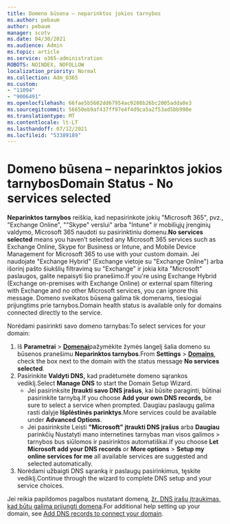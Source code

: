 ```yaml
---
title: Domeno būsena – neparinktos jokios tarnybos
ms.author: pebaum
author: pebaum
manager: scotv
ms.date: 04/30/2021
ms.audience: Admin
ms.topic: article
ms.service: o365-administration
ROBOTS: NOINDEX, NOFOLLOW
localization_priority: Normal
ms.collection: Adm_O365
ms.custom:
- "11094"
- "9006491"
ms.openlocfilehash: 66fae5b5602dd67954ac9208b26bc2005adda0e3
ms.sourcegitcommit: 56650eb9af437ff97e4f4d9ca5a2f53ad5bb990e
ms.translationtype: MT
ms.contentlocale: lt-LT
ms.lasthandoff: 07/12/2021
ms.locfileid: "53389189"
---
```

# <a name="domain-status---no-services-selected"></a><span data-ttu-id="8eae8-102">Domeno būsena – neparinktos jokios tarnybos</span><span class="sxs-lookup"><span data-stu-id="8eae8-102">Domain Status - No services selected</span></span>

<span data-ttu-id="8eae8-103">**Neparinktos tarnybos** reiškia, kad nepasirinkote jokių "Microsoft 365", pvz., "Exchange Online", ""Skype" verslui" arba "Intune" ir mobiliųjų įrenginių valdymo, Microsoft 365 naudoti su pasirinktiniu domenu.</span><span class="sxs-lookup"><span data-stu-id="8eae8-103">**No services selected** means you haven’t selected any Microsoft 365 services such as Exchange Online, Skype for Business or Intune, and Mobile Device Management for Microsoft 365 to use with your custom domain.</span></span> <span data-ttu-id="8eae8-104">Jei naudojate "Exchange Hybrid" (Exchange vietoje su "Exchange Online") arba išorinį pašto šiukšlių filtravimą su "Exchange" ir jokia kita "Microsoft" paslaugos, galite nepaisyti šio pranešimo.</span><span class="sxs-lookup"><span data-stu-id="8eae8-104">If you're using Exchange Hybrid (Exchange on-premises with Exchange Online) or external spam filtering with Exchange and no other Microsoft services, you can ignore this message.</span></span> <span data-ttu-id="8eae8-105">Domeno sveikatos būsena galima tik domenams, tiesiogiai prijungtims prie tarnybos.</span><span class="sxs-lookup"><span data-stu-id="8eae8-105">Domain health status is available only for domains connected directly to the service.</span></span>

<span data-ttu-id="8eae8-106">Norėdami pasirinkti savo domeno tarnybas:</span><span class="sxs-lookup"><span data-stu-id="8eae8-106">To select services for your domain:</span></span>

1. <span data-ttu-id="8eae8-107">Iš **Parametrai**  >  [**Domenai**](https://admin.microsoft.com/Adminportal/Home)pažymėkite žymės langelį šalia domeno su būsenos pranešimu **Neparinktos tarnybos**.</span><span class="sxs-lookup"><span data-stu-id="8eae8-107">From **Settings** > [**Domains**](https://admin.microsoft.com/Adminportal/Home), check the box next to the domain with the status message **No services selected**.</span></span>
1. <span data-ttu-id="8eae8-108">Pasirinkite **Valdyti DNS,** kad pradėtumėte domeno sąrankos vediklį.</span><span class="sxs-lookup"><span data-stu-id="8eae8-108">Select **Manage DNS** to start the Domain Setup Wizard.</span></span>
    - <span data-ttu-id="8eae8-109">Jei pasirinksite **Įtraukti savo DNS įrašus**, kai būsite paraginti, būtinai pasirinkite tarnybą.</span><span class="sxs-lookup"><span data-stu-id="8eae8-109">If you choose **Add your own DNS records**, be sure to select a service when prompted.</span></span> <span data-ttu-id="8eae8-110">Daugiau paslaugų galima rasti dalyje **Išplėstinės parinktys**.</span><span class="sxs-lookup"><span data-stu-id="8eae8-110">More services could be available under **Advanced Options**.</span></span>
    - <span data-ttu-id="8eae8-111">Jei pasirinksite Leisti **"Microsoft" įtraukti DNS įrašus** arba **Daugiau** parinkčių Nustatyti mano internetines tarnybas man visos galimos  >   tarnybos bus siūlomos ir pasirinktos automatiškai.</span><span class="sxs-lookup"><span data-stu-id="8eae8-111">If you choose **Let Microsoft add your DNS records** or **More options** > **Setup my online services for me** all available services are suggested and selected automatically.</span></span>
1. <span data-ttu-id="8eae8-112">Norėdami užbaigti DNS sąranką ir paslaugų pasirinkimus, tęskite vediklį.</span><span class="sxs-lookup"><span data-stu-id="8eae8-112">Continue through the wizard to complete DNS setup and your service choices.</span></span>
 
<span data-ttu-id="8eae8-113">Jei reikia papildomos pagalbos nustatant domeną, [žr. DNS įrašų įtraukimas, kad būtų galima prijungti domeną](/microsoft-365/admin/get-help-with-domains/create-dns-records-at-any-dns-hosting-provider).</span><span class="sxs-lookup"><span data-stu-id="8eae8-113">For additional help setting up your domain, see [Add DNS records to connect your domain](/microsoft-365/admin/get-help-with-domains/create-dns-records-at-any-dns-hosting-provider).</span></span>

